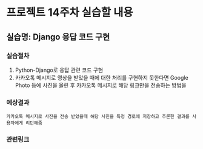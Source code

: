 # 프로젝트 14주차 실습할 내용

## 실습명: Django 응답 코드 구현

### 실습절차
1. Python-Django로 응답 관련 코드 구현
2. 카카오톡 메시지로 영상을 받았을 때에 대한 처리를 구현하지 못한다면 Google Photo 등에 사진을 올린 후 카카오톡 메시지로 해당 링크만을 전송하는 방법을 

### 예상결과
```
카카오톡 메시지로 사진을 전송 받았을때 해당 사진을 특정 경로에 저장하고 추론한 결과를 사용자에게 리턴해줌
```

### 관련링크

